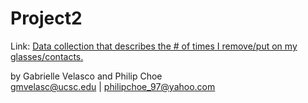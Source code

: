 # Project2
<div class="d3"></div>
<p>Link: <a href="https://observablehq.com/d/b1017c81b8425c54">Data collection that describes the # of times I remove/put on my glasses/contacts. </a></p> 

by Gabrielle Velasco and Philip Choe <br>
gmvelasc@ucsc.edu | philipchoe_97@yahoo.com
